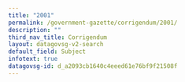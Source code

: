 ```yaml
---
title: "2001"
permalink: /government-gazette/corrigendum/2001/
description: ""
third_nav_title: Corrigendum
layout: datagovsg-v2-search
default_field: Subject
infotext: true
datagovsg-id: d_a2093cb1640c4eeed61e76bf9f21508f
---
```

